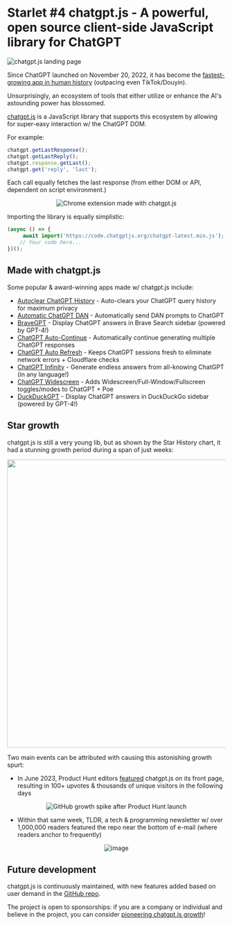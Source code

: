 # Starlet #4 chatgpt.js - A powerful, open source client-side JavaScript library for ChatGPT

<div>

![chatgpt.js landing page](https://raw.githubusercontent.com/kudoai/chatgpt.js/main/docs/_starlet/images/chatgpt-js-landing-page.webp)

</div>

Since ChatGPT launched on November 20, 2022, it has become the [fastest-growing app in human history](https://www.zdnet.com/article/chatgpt-just-became-the-fastest-growing-app-of-all-time/) (outpacing even TikTok/Douyin).

Unsurprisingly, an ecosystem of tools that either utilize or enhance the AI's astounding power has blossomed.

[chatgpt.js](https://chatgpt.js.org) is a JavaScript library that supports this ecosystem by allowing for super-easy interaction w/ the ChatGPT DOM.

For example:

```js
chatgpt.getLastResponse();
chatgpt.getLastReply();
chatgpt.response.getLast();
chatgpt.get('reply', 'last');
```

Each call equally fetches the last response (from either DOM or API, dependent on script environment.)

<div align="center">

![Chrome extension made with chatgpt.js](https://raw.githubusercontent.com/kudoai/chatgpt.js/main/docs/_starlet/images/chatgpt-extension-loaded.webp)

</div>

Importing the library is equally simplistic:

```js
(async () => {
     await import('https://code.chatgptjs.org/chatgpt-latest.min.js');
    // Your code here...
})();
```

## Made with chatgpt.js

Some popular & award-winning apps made w/ chatgpt.js include:

- [Autoclear ChatGPT History](https://autoclearchatgpt.com) - Auto-clears your ChatGPT query history for maximum privacy
- [Automatic ChatGPT DAN](https://github.com/madkarmaa/automati-chatgpt-dan) - Automatically send DAN prompts to ChatGPT
- [BraveGPT](https://bravegpt.com) - Display ChatGPT answers in Brave Search sidebar (powered by GPT-4!)
- [ChatGPT Auto-Continue](https://chatgptautocontinue.com) - Automatically continue generating multiple ChatGPT responses
- [ChatGPT Auto Refresh](https://chatgptautorefresh.com) - Keeps ChatGPT sessions fresh to eliminate network errors + Cloudflare checks
- [ChatGPT Infinity](https://chatgptinfinity.com) - Generate endless answers from all-knowing ChatGPT (in any language!)
- [ChatGPT Widescreen](https://chatgptwidescreen.com) - Adds Widescreen/Full-Window/Fullscreen toggles/modes to ChatGPT + Poe
- [DuckDuckGPT](https://duckduckgpt.com) - Display ChatGPT answers in DuckDuckGo sidebar (powered by GPT-4!)

## Star growth

chatgpt.js is still a very young lib, but as shown by the Star History chart, it had a stunning growth period during a span of just weeks:

<div align="center">

<a href="https://star-history.com/#kudoai/chatgpt.js&Timeline">
  <picture>
    <source media="(prefers-color-scheme: dark)" srcset="https://api.star-history.com/svg?repos=kudoai/chatgpt.js&type=Timeline&theme=dark" />
    <img width=665 src="https://api.star-history.com/svg?repos=kudoai/chatgpt.js&type=Timeline" />
  </picture>
</a>

</div>

Two main events can be attributed with causing this astonishing growth spurt:

- In June 2023, Product Hunt editors [featured](https://www.producthunt.com/products/chatgpt-js#chatgpt-js) chatgpt.js on its front page, resulting in 100+ upvotes & thousands of unique visitors in the following days

<div align="center">

![GitHub growth spike after Product Hunt launch](https://raw.githubusercontent.com/kudoai/chatgpt.js/main/docs/_starlet/images/github-traffic-spike-after-product-hunt-launch.webp)

</div>

- Within that same week, TLDR, a tech & programming newsletter w/ over 1,000,000 readers featured the repo near the bottom of e-mail (where readers anchor to frequently)

<div align="center">

![image](https://raw.githubusercontent.com/kudoai/chatgpt.js/main/docs/_starlet/images/tldr-newslettere-featuring-chatgpt-js.webp)

</div>

## Future development

chatgpt.js is continuously maintained, with new features added based on user demand in the [GitHub repo](https://github.com/kudoai/chatgpt.js).

The project is open to sponsorships: if you are a company or individual and believe in the project, you can consider [pioneering chatgpt.js growth](https://github.com/sponsors/kudoai)!
